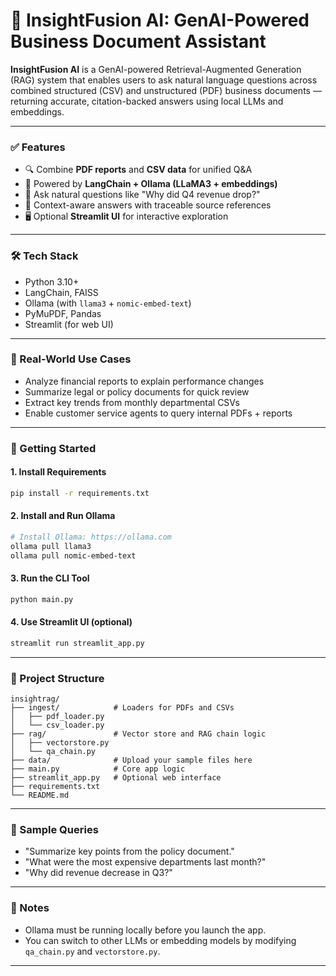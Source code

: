 # 🤖 InsightFusion AI: GenAI-Powered Business Document Assistant

**InsightFusion AI** is a GenAI-powered Retrieval-Augmented Generation (RAG) system that enables users to ask natural language questions across combined structured (CSV) and unstructured (PDF) business documents — returning accurate, citation-backed answers using local LLMs and embeddings.

---

### ✅ Features
- 🔍 Combine **PDF reports** and **CSV data** for unified Q&A
- 🤖 Powered by **LangChain + Ollama (LLaMA3 + embeddings)**
- 💬 Ask natural questions like "Why did Q4 revenue drop?"
- 📎 Context-aware answers with traceable source references
- 🖥️ Optional **Streamlit UI** for interactive exploration

---

### 🛠️ Tech Stack

- Python 3.10+
- LangChain, FAISS
- Ollama (with `llama3` + `nomic-embed-text`)
- PyMuPDF, Pandas
- Streamlit (for web UI)

---

### 💼 Real-World Use Cases

- Analyze financial reports to explain performance changes
- Summarize legal or policy documents for quick review
- Extract key trends from monthly departmental CSVs
- Enable customer service agents to query internal PDFs + reports

---

### 🚀 Getting Started

#### 1. Install Requirements

```bash
pip install -r requirements.txt
```

#### 2. Install and Run Ollama

```bash
# Install Ollama: https://ollama.com
ollama pull llama3
ollama pull nomic-embed-text
```

#### 3. Run the CLI Tool

```bash
python main.py
```

#### 4. Use Streamlit UI (optional)

```bash
streamlit run streamlit_app.py
```

---

### 📁 Project Structure

```
insightrag/
├── ingest/            # Loaders for PDFs and CSVs
│   ├── pdf_loader.py
│   └── csv_loader.py
├── rag/               # Vector store and RAG chain logic
│   ├── vectorstore.py
│   └── qa_chain.py
├── data/              # Upload your sample files here
├── main.py            # Core app logic
├── streamlit_app.py   # Optional web interface
├── requirements.txt
└── README.md
```

---

### 🧪 Sample Queries
- "Summarize key points from the policy document."
- "What were the most expensive departments last month?"
- "Why did revenue decrease in Q3?"

---

### 📌 Notes
- Ollama must be running locally before you launch the app.
- You can switch to other LLMs or embedding models by modifying `qa_chain.py` and `vectorstore.py`.

---

